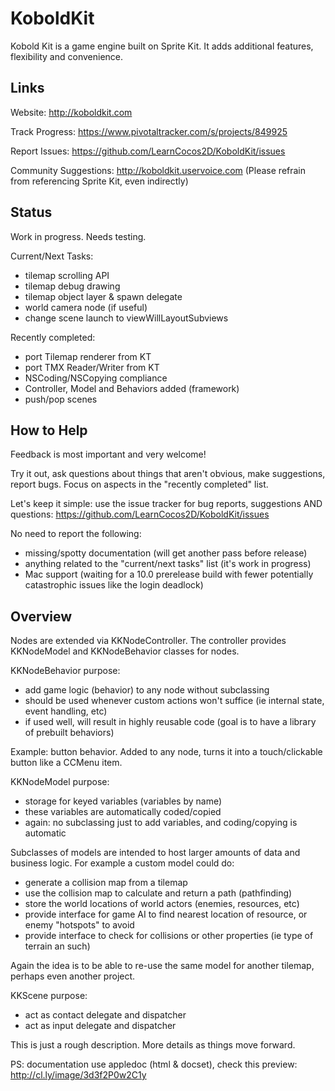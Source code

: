 KoboldKit
=========

Kobold Kit is a game engine built on Sprite Kit. It adds additional features, flexibility and convenience.

Links
-----

Website: http://koboldkit.com

Track Progress: https://www.pivotaltracker.com/s/projects/849925

Report Issues: https://github.com/LearnCocos2D/KoboldKit/issues

Community Suggestions: http://koboldkit.uservoice.com (Please refrain from referencing Sprite Kit, even indirectly)


Status
------

Work in progress. Needs testing.

Current/Next Tasks:
- tilemap scrolling API
- tilemap debug drawing
- tilemap object layer & spawn delegate
- world camera node (if useful)
- change scene launch to viewWillLayoutSubviews

Recently completed:
- port Tilemap renderer from KT
- port TMX Reader/Writer from KT
- NSCoding/NSCopying compliance
- Controller, Model and Behaviors added (framework)
- push/pop scenes

How to Help
------

Feedback is most important and very welcome!

Try it out, ask questions about things that aren't obvious, make suggestions, report bugs. Focus on aspects in the "recently completed" list.

Let's keep it simple: use the issue tracker for bug reports, suggestions AND questions:
https://github.com/LearnCocos2D/KoboldKit/issues

No need to report the following:
- missing/spotty documentation (will get another pass before release)
- anything related to the "current/next tasks" list (it's work in progress)
- Mac support (waiting for a 10.0 prerelease build with fewer potentially catastrophic issues like the login deadlock)

Overview
------

Nodes are extended via KKNodeController. The controller provides KKNodeModel and KKNodeBehavior classes for nodes.

KKNodeBehavior purpose:
- add game logic (behavior) to any node without subclassing
- should be used whenever custom actions won't suffice (ie internal state, event handling, etc)
- if used well, will result in highly reusable code (goal is to have a library of prebuilt behaviors)

Example: button behavior. Added to any node, turns it into a touch/clickable button like a CCMenu item.

KKNodeModel purpose:
- storage for keyed variables (variables by name)
- these variables are automatically coded/copied
- again: no subclassing just to add variables, and coding/copying is automatic

Subclasses of models are intended to host larger amounts of data and business logic. For example a custom model could do:
- generate a collision map from a tilemap
- use the collision map to calculate and return a path (pathfinding)
- store the world locations of world actors (enemies, resources, etc)
- provide interface for game AI to find nearest location of resource, or enemy "hotspots" to avoid
- provide interface to check for collisions or other properties (ie type of terrain an such)

Again the idea is to be able to re-use the same model for another tilemap, perhaps even another project.


KKScene purpose:
- act as contact delegate and dispatcher
- act as input delegate and dispatcher


This is just a rough description. More details as things move forward.

PS: documentation use appledoc (html & docset), check this preview: http://cl.ly/image/3d3f2P0w2C1y
